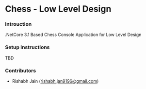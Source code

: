 # Chess - Low Level Design

### Introuction
.NetCore 3.1 Based Chess Console Application for Low Level Design 

### Setup Instructions
TBD

### Contributors
- Rishabh Jain (rishabh.jan9196@gmail.com)